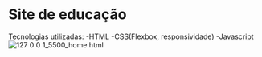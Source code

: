 # Site de educação
Tecnologias utilizadas:
-HTML
-CSS(Flexbox, responsividade)
-Javascript
![127 0 0 1_5500_home html](https://user-images.githubusercontent.com/98770963/194145668-927fe123-5feb-4910-ba8a-33a44a865e69.png)
